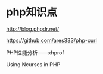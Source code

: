# php知识点

http://blog.phpdr.net/

https://github.com/ares333/php-curl

PHP性能分析——xhprof

Using Ncurses in PHP			